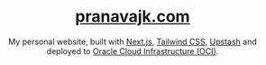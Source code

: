 <div align="center">
    <a href="https://pranavajk.com"><h1 align="center">pranavajk.com</h1></a>

My personal website, built with [Next.js](https://nextjs.org/), [Tailwind CSS](https://tailwindcss.com/), [Upstash]() and deployed to [Oracle Cloud Infrastructure (OCI)](https://www.oracle.com/cloud/).

</div>
